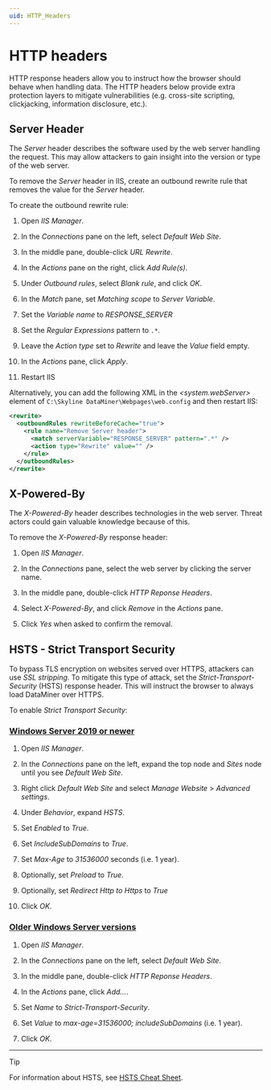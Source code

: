 ```yaml
---
uid: HTTP_Headers
---
```


# HTTP headers

HTTP response headers allow you to instruct how the browser should behave when handling data. The HTTP headers below provide extra protection layers to mitigate vulnerabilities (e.g. cross-site scripting, clickjacking, information disclosure, etc.).

## Server Header

The *Server* header describes the software used by the web server handling the request. This may allow attackers to gain insight into the version or type of the web server.

To remove the *Server* header in IIS, create an outbound rewrite rule that removes the value for the *Server* header.

To create the outbound rewrite rule:

1. Open *IIS Manager*.

1. In the *Connections* pane on the left, select *Default Web Site*.

1. In the middle pane, double-click *URL Rewrite*.

1. In the *Actions* pane on the right, click *Add Rule(s)*.

1. Under *Outbound rules*, select *Blank rule*, and click *OK*.

1. In the *Match* pane, set *Matching scope* to *Server Variable*.

1. Set the *Variable name* to *RESPONSE_SERVER*

1. Set the *Regular Expressions* pattern to `.*`.

1. Leave the *Action type* set to *Rewrite* and leave the *Value* field empty.

1. In the *Actions* pane, click *Apply*.

1. Restart IIS

Alternatively, you can add the following XML in the *\<system.webServer>* element of `C:\Skyline DataMiner\Webpages\web.config` and then restart IIS:

```xml
<rewrite>
  <outboundRules rewriteBeforeCache="true">
    <rule name="Remove Server header">
      <match serverVariable="RESPONSE_SERVER" pattern=".*" />
      <action type="Rewrite" value="" />
    </rule>
  </outboundRules>
</rewrite>
```

## X-Powered-By

The *X-Powered-By* header describes technologies in the web server. Threat actors could gain valuable knowledge because of this.

To remove the *X-Powered-By* response header:

1. Open *IIS Manager*.

1. In the *Connections* pane, select the web server by clicking the server name.

1. In the middle pane, double-click *HTTP Reponse Headers*.

1. Select *X-Powered-By*, and click *Remove* in the *Actions* pane.

1. Click *Yes* when asked to confirm the removal.

## HSTS - Strict Transport Security

To bypass TLS encryption on websites served over HTTPS, attackers can use *SSL stripping*. To mitigate this type of attack, set the *Strict-Transport-Security* (HSTS) response header. This will instruct the browser to always load DataMiner over HTTPS.

To enable *Strict Transport Security*:

### [Windows Server 2019 or newer](#tab/hsts-1)

1. Open *IIS Manager*.

1. In the *Connections* pane on the left, expand the top node and *Sites* node until you see *Default Web Site*.

1. Right click *Default Web Site* and select *Manage Website* > *Advanced settings*.

1. Under *Behavior*, expand *HSTS*.

1. Set *Enabled* to *True*.

1. Set *IncludeSubDomains* to *True*.

1. Set *Max-Age* to *31536000* seconds (i.e. 1 year).

1. Optionally, set *Preload* to *True*.

1. Optionally, set *Redirect Http to Https* to *True*

1. Click *OK*.

### [Older Windows Server versions](#tab/hsts-2)

1. Open *IIS Manager*.

1. In the *Connections* pane on the left, select *Default Web Site*.

1. In the middle pane, double-click *HTTP Reponse Headers*.

1. In the *Actions* pane, click *Add...*.

1. Set *Name* to *Strict-Transport-Security*.

1. Set *Value* to *max-age=31536000; includeSubDomains* (i.e. 1 year).

1. Click *OK*.

***

> [!TIP]
> For information about HSTS, see [HSTS Cheat Sheet](https://cheatsheetseries.owasp.org/cheatsheets/HTTP_Strict_Transport_Security_Cheat_Sheet.html).
